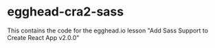 # egghead-cra2-sass
This contains the code for the egghead.io lesson "Add Sass Support to Create React App v2.0.0"
